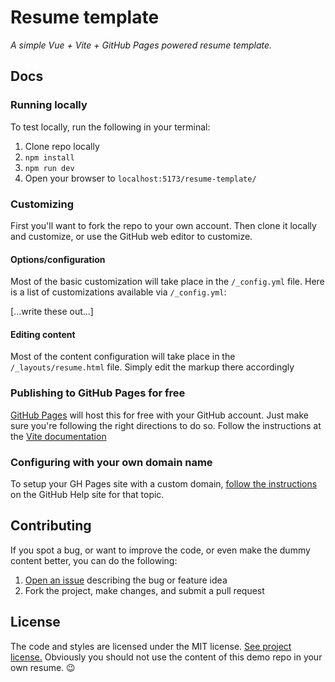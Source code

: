 # Resume template

*A simple Vue + Vite + GitHub Pages powered resume template.*

## Docs

### Running locally

To test locally, run the following in your terminal:

1. Clone repo locally
1. `npm install`
2. `npm run dev`
3. Open your browser to `localhost:5173/resume-template/`

### Customizing

First you'll want to fork the repo to your own account. Then clone it locally and customize, or use the GitHub web editor to customize.

#### Options/configuration

Most of the basic customization will take place in the `/_config.yml` file. Here is a list of customizations available via `/_config.yml`:

[...write these out...]

#### Editing content

Most of the content configuration will take place in the `/_layouts/resume.html` file. Simply edit the markup there accordingly

### Publishing to GitHub Pages for free

[GitHub Pages](https://pages.github.com/) will host this for free with your GitHub account. Just make sure you're following the right directions to do so. Follow the instructions at the [Vite documentation](https://vitejs.dev/guide/static-deploy.html#github-pages)

### Configuring with your own domain name

To setup your GH Pages site with a custom domain, [follow the instructions](https://help.github.com/articles/setting-up-a-custom-domain-with-github-pages/) on the GitHub Help site for that topic.

## Contributing

If you spot a bug, or want to improve the code, or even make the dummy content better, you can do the following:

1. [Open an issue](https://github.com/gtoborges/resume-template/issues/new) describing the bug or feature idea
2. Fork the project, make changes, and submit a pull request

## License

The code and styles are licensed under the MIT license. [See project license.](LICENSE) Obviously you should not use the content of this demo repo in your own resume. :wink:

